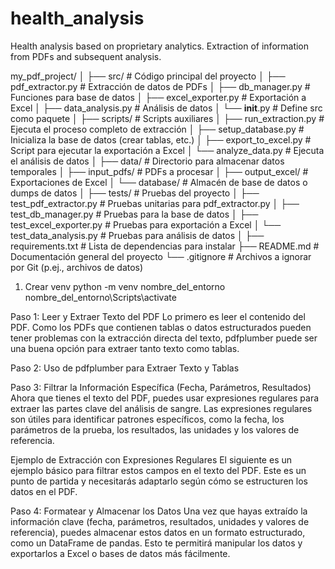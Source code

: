 # health_analysis
Health analysis based on proprietary analytics. Extraction of information from PDFs and subsequent analysis.


my_pdf_project/
│
├── src/                       # Código principal del proyecto
│   ├── pdf_extractor.py        # Extracción de datos de PDFs
│   ├── db_manager.py           # Funciones para base de datos
│   ├── excel_exporter.py       # Exportación a Excel
│   ├── data_analysis.py        # Análisis de datos
│   └── __init__.py             # Define src como paquete
│
├── scripts/                   # Scripts auxiliares
│   ├── run_extraction.py       # Ejecuta el proceso completo de extracción
│   ├── setup_database.py       # Inicializa la base de datos (crear tablas, etc.)
│   ├── export_to_excel.py      # Script para ejecutar la exportación a Excel
│   └── analyze_data.py         # Ejecuta el análisis de datos
│
├── data/                       # Directorio para almacenar datos temporales
│   ├── input_pdfs/             # PDFs a procesar
│   ├── output_excel/           # Exportaciones de Excel
│   └── database/               # Almacén de base de datos o dumps de datos
│
├── tests/                      # Pruebas del proyecto
│   ├── test_pdf_extractor.py    # Pruebas unitarias para pdf_extractor.py
│   ├── test_db_manager.py       # Pruebas para la base de datos
│   ├── test_excel_exporter.py   # Pruebas para exportación a Excel
│   └── test_data_analysis.py    # Pruebas para análisis de datos
│
├── requirements.txt            # Lista de dependencias para instalar
├── README.md                   # Documentación general del proyecto
└── .gitignore                  # Archivos a ignorar por Git (p.ej., archivos de datos)



1. Crear venv
python -m venv nombre_del_entorno
nombre_del_entorno\Scripts\activate

Paso 1: Leer y Extraer Texto del PDF
Lo primero es leer el contenido del PDF. Como los PDFs que contienen tablas o datos estructurados pueden tener problemas con la extracción directa del texto, pdfplumber puede ser una buena opción para extraer tanto texto como tablas.

Paso 2: Uso de pdfplumber para Extraer Texto y Tablas

Paso 3: Filtrar la Información Específica (Fecha, Parámetros, Resultados)
Ahora que tienes el texto del PDF, puedes usar expresiones regulares para extraer las partes clave del análisis de sangre. Las expresiones regulares son útiles para identificar patrones específicos, como la fecha, los parámetros de la prueba, los resultados, las unidades y los valores de referencia.

Ejemplo de Extracción con Expresiones Regulares
El siguiente es un ejemplo básico para filtrar estos campos en el texto del PDF. Este es un punto de partida y necesitarás adaptarlo según cómo se estructuren los datos en el PDF.

Paso 4: Formatear y Almacenar los Datos
Una vez que hayas extraído la información clave (fecha, parámetros, resultados, unidades y valores de referencia), puedes almacenar estos datos en un formato estructurado, como un DataFrame de pandas. Esto te permitirá manipular los datos y exportarlos a Excel o bases de datos más fácilmente.
